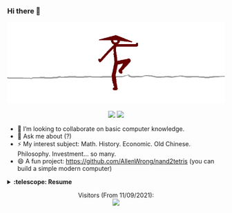 ### Hi there 👋


![image](https://github.com/AllenWrong/AllenWrong/blob/main/temp.gif)

<!--
**AllenWrong/AllenWrong** is a ✨ _special_ ✨ repository because its `README.md` (this file) appears on your GitHub profile.-->


<!-- ![](https://github-readme-stats.vercel.app/api?username=allenwrong&hide_border=true&show_icons=true&line_height=30) -->
<p align = "center">
  <img src = "https://github-readme-stats.vercel.app/api?username=allenwrong&count_private=true&show_icons=true&line_height=27">
  <img src = "https://github-readme-stats.vercel.app/api/top-langs/?username=allenwrong&langs_count=8&layout=compact">
</p>


- 👯 I’m looking to collaborate on basic computer knowledge.
- 💬 Ask me about (?)
- ⚡ My interest subject: Math. History. Economic. Old Chinese. Philosophy. Investment... so many.
- 😄 A fun project: https://github.com/AllenWrong/nand2tetris (you can build a simple modern computer)

<details>
  <summary><b>:telescope: Resume</b></summary>
</details>


<p align="center"> 
  Visitors (From 11/09/2021):<br>
  <img src="https://profile-counter.glitch.me/AllenWrong/count.svg" />
</p>

